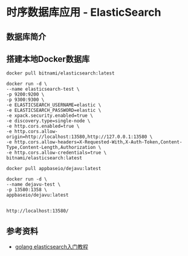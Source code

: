 # 时序数据库应用 - ElasticSearch

## 数据库简介

## 搭建本地Docker数据库

```shell
docker pull bitnami/elasticsearch:latest

docker run -d \
--name elasticsearch-test \
-p 9200:9200 \
-p 9300:9300 \
-e ELASTICSEARCH_USERNAME=elastic \
-e ELASTICSEARCH_PASSWORD=elastic \
-e xpack.security.enabled=true \
-e discovery.type=single-node \
-e http.cors.enabled=true \
-e http.cors.allow-origin=http://localhost:13580,http://127.0.0.1:13580 \
-e http.cors.allow-headers=X-Requested-With,X-Auth-Token,Content-Type,Content-Length,Authorization \
-e http.cors.allow-credentials=true \
bitnami/elasticsearch:latest

docker pull appbaseio/dejavu:latest

docker run -d \
--name dejavu-test \
-p 13580:1358 \
appbaseio/dejavu:latest


http://localhost:13580/
```

## 参考资料  

- [golang elasticsearch入门教程](https://www.tizi365.com/archives/850.html)  
